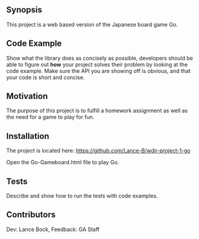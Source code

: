 ## Synopsis

This project is a web based version of the Japanese board game Go.

## Code Example

Show what the library does as concisely as possible, developers should be able to figure out **how** your project solves their problem by looking at the code example. Make sure the API you are showing off is obvious, and that your code is short and concise.

## Motivation

The purpose of this project is to fulfill a homework assignment as well as the need for a game to play for fun.

## Installation

The project is located here: https://github.com/Lance-B/wdir-project-1-go

Open the Go-Gameboard.html file to play Go.

## Tests

Describe and show how to run the tests with code examples.

## Contributors

Dev: Lance Bock, Feedback: GA Staff